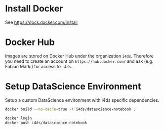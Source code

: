 # Install Docker

See https://docs.docker.com/install


# Docker Hub

Images are stored on Docker Hub under the organization `i4ds`. Therefore you need to create an account on `https://hub.docker.com/` and ask (e.g. Fabian Märki) for access to `i4ds`.

# Setup DataScience Environment  

Setup a custom DataScience environment with i4ds specific dependencies.

```bash
docker build --no-cache=true -t i4ds/datascience-notebook .

docker login
docker push i4ds/datascience-notebook
```
